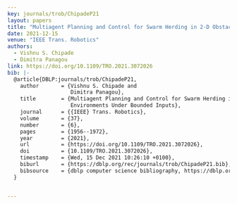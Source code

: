 ```yaml
---
key: journals/trob/ChipadeP21
layout: papers
title: "Multiagent Planning and Control for Swarm Herding in 2-D Obstacle Environments Under Bounded Inputs."
date: 2021-12-15
venue: "IEEE Trans. Robotics"
authors:
  - Vishnu S. Chipade
  - Dimitra Panagou
link: https://doi.org/10.1109/TRO.2021.3072026
bib: |-
  @article{DBLP:journals/trob/ChipadeP21,
    author       = {Vishnu S. Chipade and
                    Dimitra Panagou},
    title        = {Multiagent Planning and Control for Swarm Herding in 2-D Obstacle
                    Environments Under Bounded Inputs},
    journal      = {{IEEE} Trans. Robotics},
    volume       = {37},
    number       = {6},
    pages        = {1956--1972},
    year         = {2021},
    url          = {https://doi.org/10.1109/TRO.2021.3072026},
    doi          = {10.1109/TRO.2021.3072026},
    timestamp    = {Wed, 15 Dec 2021 10:26:10 +0100},
    biburl       = {https://dblp.org/rec/journals/trob/ChipadeP21.bib},
    bibsource    = {dblp computer science bibliography, https://dblp.org}
  }


---
```

